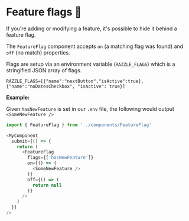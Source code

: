 # Feature flags 🏁

If you're adding or modifying a feature, it's possible to hide it behind a feature flag.

The `FeatureFlag` component accepts `on` (a matching flag was found) and `off` (no match) properties.

Flags are setup via an environment variable (`RAZZLE_FLAGS`) which is a stringified JSON array of flags.
```
RAZZLE_FLAGS=[{"name":"nextButton","isActive":true},{"name":"noDatesCheckbox", "isActive": true}]
```

**Example:**

Given `hasNewFeature` is set in our `.env` file, the following would output `<SomeNewFeature />`

```javascript
import { FeatureFlag } from '../components/FeatureFlag'

<MyComponent               
  submit={() => {
    return (
      <FeatureFlag
        flags={['hasNewFeature']}
        on={() => (
          <SomeNewFeature />
        )}
        off={() => (
          return null
        )}
      />
    )
  }}
/>
```
